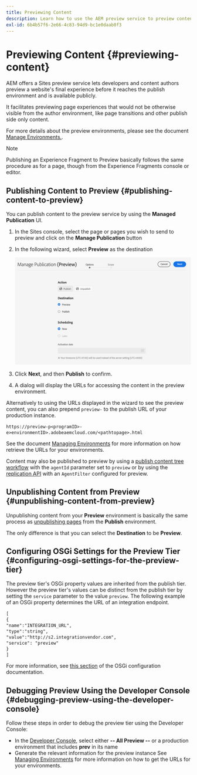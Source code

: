 ```yaml
---
title: Previewing Content
description: Learn how to use the AEM preview service to preview content before going live.
exl-id: 6b4b57f6-2e66-4c83-94d9-bc1e0daab0f3
---
```


# Previewing Content {#previewing-content}

AEM offers a Sites preview service lets developers and content authors preview a website's final experience before it reaches the publish environment and is available publicly.

It facilitates previewing page experiences that would not be otherwise visible from the author environment, like page transitions and other publish side only content.

For more details about the preview environments, please see the document [Manage Environments.](/help/implementing/cloud-manager/manage-environments.md#access-preview-service).

>[!NOTE]
>
>Publishing an Experience Fragment to Preview basically follows the same procedure as for a page, though from the Experience Fragments console or editor.

## Publishing Content to Preview {#publishing-content-to-preview}

You can publish content to the preview service by using the **Managed Publication** UI.

1. In the Sites console, select the page or pages you wish to send to preview and click on the **Manage Publication** button
1. In the following wizard, select **Preview** as the destination
   
   ![managed publication](/help/sites-cloud/authoring/assets/previewmanagedpublication.png)

1. Click **Next**, and then **Publish** to confirm.

1. A dialog will display the URLs for accessing the content in the preview environment.


Alternatively to using the URLs displayed in the wizard to see the preview content, you can also prepend `preview-` to the publish URL of your production instance. 

```
https://preview-p<programID>-e>environmentID>.adobeaemcloud.com/<pathtopage>.html
```

See the document [Managing Environments](/help/implementing/cloud-manager/manage-environments.md) for more information on how retrieve the URLs for your environments.

Content may also be published to preview by using a [publish content tree workflow](/help/operations/replication.md#publish-content-tree-workflow) with the `agentId` parameter set to `preview` or by using the [replication API](/help/operations/replication.md#replication-api) with an `AgentFilter` configured for preview.

## Unpublishing Content from Preview {#unpublishing-content-from-preview}

Unpublishing content from your **Preview** environment is basically the same process as [unpublishing pages](/help/sites-cloud/authoring/fundamentals/publishing-pages.md#unpublishing-pages) from the **Publish** environment. 

The only difference is that you can select the **Destination** to be **Preview**.

## Configuring OSGi Settings for the Preview Tier {#configuring-osgi-settings-for-the-preview-tier}

The preview tier's OSGi property values are inherited from the publish tier. However the preview tier's values can be distinct from the publish tier by setting the `service` parameter to the value `preview`. The following example of an OSGi property determines the URL of an integration endpoint.

```
[
{
"name":"INTEGRATION_URL",
"type":"string",
"value":"http://s2.integrationvendor.com",
"service": "preview"
}
]
```

For more information, see [this section](/help/implementing/deploying/configuring-osgi.md#author-vs-publish-configuration) of the OSGi configuration documentation.

## Debugging Preview Using the Developer Console {#debugging-preview-using-the-developer-console}

Follow these steps in order to debug the preview tier using the Developer Console:

* In the [Developer Console](/help/implementing/developing/introduction/development-guidelines.md#aem-as-a-cloud-service-development-tools), select either **-- All Preview --** or a production environment that includes **prev** in its name
* Generate the relevant information for the preview instance
See [Managing Environments](/help/implementing/cloud-manager/manage-environments.md) for more information on how to get the URLs for your environments.
